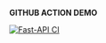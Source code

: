 **GITHUB ACTION DEMO** 



[![Fast-API CI](https://github.com/fallewi/fast-api/actions/workflows/api.yml/badge.svg)](https://github.com/fallewi/fast-api/actions/workflows/api.yml)
